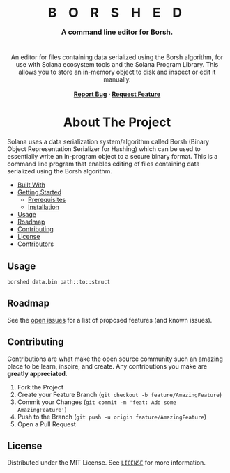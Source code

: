 <!-- PROJECT LOGO -->
<br />
<p align="center">
  <b>
    <p align="center">
      <h3 align="center" style="font-size: 30px; letter-spacing: 10px; margin: 0;">B O R S H E D</h3><br>
      <h3 align="center" style="font-size: 16px; margin: 0;">A command line editor for Borsh.</h3>
    </p>
    <h1 align="center"></h1>
  </b>

  <p align="center">
    An editor for files containing data serialized using the Borsh algorithm, for use with Solana ecosystem tools and the Solana Program Library. This allows you to store an in-memory object to disk and inspect or edit it manually.
    <br />
    <br /><b>
    <a href="https://github.com/zrthxn/borshed/issues">Report Bug</a>
    ·
    <a href="https://github.com/zrthxn/borshed/issues">Request Feature</a></b>
  </p>
</p>


<!-- ABOUT THE PROJECT -->
<h1 align="center">About The Project</h1>

Solana uses a data serialization system/algorithm called Borsh (Binary Object Representation Serializer for Hashing) which can be used to essentially write an in-program object to a secure binary format.
This is a command line program that enables editing of files containing data serialized using the Borsh algorithm.

<!-- TABLE OF CONTENTS -->
  * [Built With](#built-with)
* [Getting Started](#getting-started)
  * [Prerequisites](#prerequisites)
  * [Installation](#installation)
* [Usage](#usage)
* [Roadmap](#roadmap)
* [Contributing](#contributing)
* [License](#license)
* [Contributors](#contributors-)

<!-- USAGE EXAMPLES -->
## Usage

```
borshed data.bin path::to::struct
```

<!-- ROADMAP -->
## Roadmap

See the [open issues](https://github.com/ashikka/borshed/issues) for a list of proposed features (and known issues).



<!-- CONTRIBUTING -->
## Contributing

Contributions are what make the open source community such an amazing place to be learn, inspire, and create. Any contributions you make are **greatly appreciated**.

1. Fork the Project
2. Create your Feature Branch (`git checkout -b feature/AmazingFeature`)
3. Commit your Changes (`git commit -m 'feat: Add some AmazingFeature'`)
4. Push to the Branch (`git push -u origin feature/AmazingFeature`)
5. Open a Pull Request

<!-- LICENSE -->
## License

Distributed under the MIT License. See [`LICENSE`](./LICENSE) for more information.
